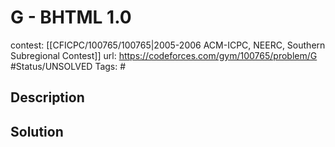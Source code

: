 # G - BHTML 1.0

contest: [[CFICPC/100765/100765|2005-2006 ACM-ICPC, NEERC, Southern Subregional Contest]]
url: https://codeforces.com/gym/100765/problem/G
#Status/UNSOLVED
Tags: #

## Description

## Solution


